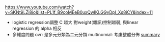 https://www.youtube.com/watch?v=SKNt9LZi8io&list=PL1f_B9coMEeB0uxQwlKLGGyDpI_Xs8iCY&index=11
* logistic regression調整
C 越大 對weight(雜訊)控制越弱, 與linear regression 的 alpha 相反
* 多維度問題
ovr: 是多元分類為二元分類
multinomial: 考慮整體分佈
[summary](https://www.youtube.com/watch?v=jzOBgQAwgkU&list=PL1f_B9coMEeB0uxQwlKLGGyDpI_Xs8iCY&index=12)

